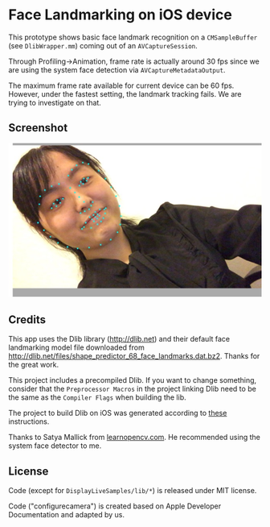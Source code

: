 # Face Landmarking on iOS device

This prototype shows basic face landmark recognition on a ```CMSampleBuffer``` (see ```DlibWrapper.mm```) coming out of an ```AVCaptureSession```.

Through Profiling->Animation, frame rate is actually around 30 fps since we are using the system face detection via ```AVCaptureMetadataOutput```.

The maximum frame rate available for current device can be 60 fps. However, under the fastest setting, the landmark tracking fails. We are trying to investigate on that.

## Screenshot

![screenshot](screenshot.png)

## Credits

This app uses the Dlib library (<http://dlib.net>) and their default face landmarking model file downloaded from <http://dlib.net/files/shape_predictor_68_face_landmarks.dat.bz2>. Thanks for the great work.

This project includes a precompiled Dlib. If you want to change something, consider that the ```Preprocessor Macros``` in the project linking Dlib need to be the same as the ```Compiler Flags``` when building the lib.

The project to build Dlib on iOS was generated according to [these](http://stackoverflow.com/a/35058969/972993) instructions. 

Thanks to Satya Mallick from [learnopencv.com](http://www.learnopencv.com). He recommended using the system face detector to me.

## License

Code (except for ```DisplayLiveSamples/lib/*```) is released under MIT license.

Code ("configurecamera") is created based on Apple Developer Documentation and adapted by us.
